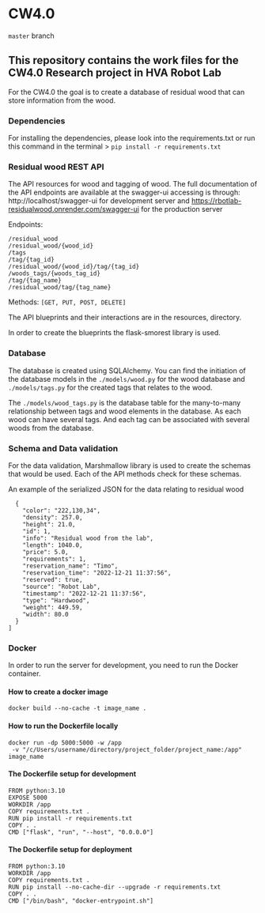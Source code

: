 # CW4.0 
```master``` branch

## This repository contains the work files for the CW4.0 Research project in HVA Robot Lab
 For the CW4.0 the goal is to create a database of residual wood that can store information from the wood.

### Dependencies
For installing the dependencies, please look into the requirements.txt
or run this command in the terminal > ```pip install -r requirements.txt```

### Residual wood REST API
The API resources for wood and tagging of wood. The full documentation of the API endpoints are available at 
the swagger-ui accessing is through: http://localhost/swagger-ui for development server and 
https://rbotlab-residualwood.onrender.com/swagger-ui for the production server

Endpoints:
```
/residual_wood 
/residual_wood/{wood_id}
/tags
/tag/{tag_id}
/residual_wood/{wood_id}/tag/{tag_id}
/woods_tags/{woods_tag_id}
/tag/{tag_name}
/residual_wood/tag/{tag_name}
```
Methods:
```[GET, PUT, POST, DELETE]```

The API blueprints and their interactions are in the resources, directory.

In order to create the blueprints the flask-smorest library is used.

### Database
The database is created using SQLAlchemy.
You can find the initiation of the database models in the ```./models/wood.py``` for the wood database
and ```./models/tags.py``` for the created tags that relates to the wood. 

The ```./models/wood_tags.py``` is the database table for the many-to-many relationship between tags and wood elements in
the database. As each wood can have several tags. And each tag can be associated with several woods from the database.

### Schema and Data validation
For the data validation, Marshmallow library is used to create the schemas that would be used. 
Each of the API methods check for these schemas. 

An example of the serialized JSON for the data relating to residual wood

```[
  {
    "color": "222,130,34",
    "density": 257.0,
    "height": 21.0,
    "id": 1,
    "info": "Residual wood from the lab",
    "length": 1040.0,
    "price": 5.0,
    "requirements": 1,
    "reservation_name": "Timo",
    "reservation_time": "2022-12-21 11:37:56",
    "reserved": true,
    "source": "Robot Lab",
    "timestamp": "2022-12-21 11:37:56",
    "type": "Hardwood",
    "weight": 449.59,
    "width": 80.0
  }
]
```


### Docker
In order to run the server for development, you need to run the Docker container. 

#### How to create a docker image

```commandline
docker build --no-cache -t image_name .

```

#### How to run the Dockerfile locally

```commandline
docker run -dp 5000:5000 -w /app
 -v "/c/Users/username/directory/project_folder/project_name:/app" image_name

```

#### The Dockerfile setup for development

```commandline
FROM python:3.10
EXPOSE 5000
WORKDIR /app
COPY requirements.txt .
RUN pip install -r requirements.txt
COPY . .
CMD ["flask", "run", "--host", "0.0.0.0"]

```

#### The Dockerfile setup for deployment

```commandline
FROM python:3.10
WORKDIR /app
COPY requirements.txt .
RUN pip install --no-cache-dir --upgrade -r requirements.txt
COPY . .
CMD ["/bin/bash", "docker-entrypoint.sh"]
```

